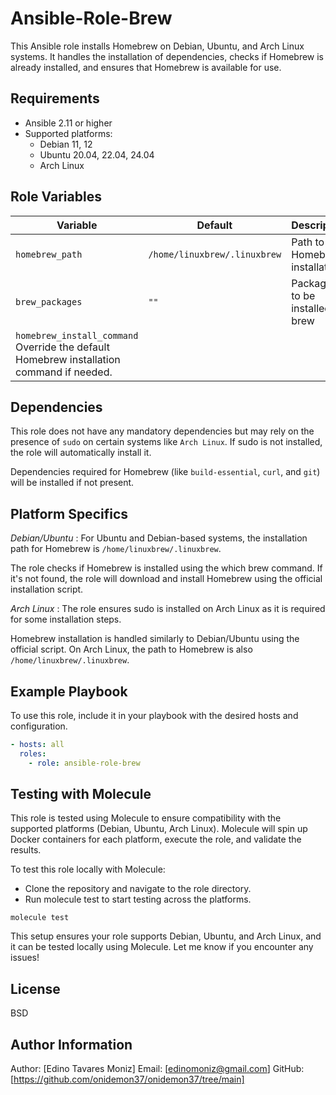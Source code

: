 Ansible-Role-Brew
=========

This Ansible role installs Homebrew on Debian, Ubuntu, and Arch Linux systems. It handles the installation of dependencies, checks if Homebrew is already installed, and ensures that Homebrew is available for use.

Requirements
------------

- Ansible 2.11 or higher
- Supported platforms:
  - Debian 11, 12
  - Ubuntu 20.04, 22.04, 24.04
  - Arch Linux

Role Variables
--------------

| Variable       | Default                    | Description               |
|----------------|----------------------------|---------------------------|
| `homebrew_path` | `/home/linuxbrew/.linuxbrew` | Path to Homebrew installation |
| `brew_packages` | `""`                         | Packages to be installed by brew |
| `homebrew_install_command` Override the default Homebrew installation command if needed.

Dependencies
------------

This role does not have any mandatory dependencies but may rely on the presence of `sudo` on certain systems like `Arch Linux`. If sudo is not installed, the role will automatically install it.

Dependencies required for Homebrew (like `build-essential`, `curl`, and `git`) will be installed if not present.

Platform Specifics
------------------

*Debian/Ubuntu* : For Ubuntu and Debian-based systems, the installation path for Homebrew is `/home/linuxbrew/.linuxbrew`.

The role checks if Homebrew is installed using the which brew command. If it's not found, the role will download and install Homebrew using the official installation script.

*Arch Linux* : The role ensures sudo is installed on Arch Linux as it is required for some installation steps.

Homebrew installation is handled similarly to Debian/Ubuntu using the official script. On Arch Linux, the path to Homebrew is also `/home/linuxbrew/.linuxbrew`.

Example Playbook
----------------

To use this role, include it in your playbook with the desired hosts and configuration.

```yaml
- hosts: all
  roles:
    - role: ansible-role-brew
```

Testing with Molecule
---------------------

This role is tested using Molecule to ensure compatibility with the supported platforms (Debian, Ubuntu, Arch Linux). Molecule will spin up Docker containers for each platform, execute the role, and validate the results.

To test this role locally with Molecule:

- Clone the repository and navigate to the role directory.
- Run molecule test to start testing across the platforms.

``` shell
molecule test
```

This setup ensures your role supports Debian, Ubuntu, and Arch Linux, and it can be tested locally using Molecule. Let me know if you encounter any issues!

License
-------

BSD

Author Information
------------------

Author: [Edino Tavares Moniz]
Email: [edinomoniz@gmail.com]
GitHub: [https://github.com/onidemon37/onidemon37/tree/main]
